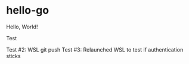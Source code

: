 # hello-go
Hello, World!

Test

Test #2: WSL git push
Test #3: Relaunched WSL to test if authentication sticks
